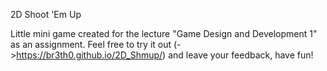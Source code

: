 2D Shoot 'Em Up

Little mini game created for the lecture "Game Design and Development 1" as an assignment.
Feel free to try it out (->https://br3th0.github.io/2D_Shmup/) and leave your feedback, have fun!
